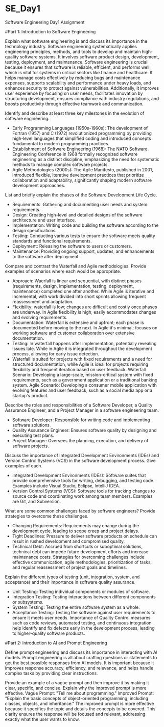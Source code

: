 # SE_Day1
Software Engineering Day1 Assignment

#Part 1: Introduction to Software Engineering

Explain what software engineering is and discuss its importance in the technology industry.
Software engineering systematically applies engineering principles, methods, and tools to develop and maintain high-quality software systems. It involves software product design, development, testing, deployment, and maintenance.
Software engineering is crucial because it ensures that software is reliable, efficient, and performs well, which is vital for systems in critical sectors like finance and healthcare. It helps manage costs effectively by reducing bugs and maintenance expenses, supports scalability and performance under heavy loads, and enhances security to protect against vulnerabilities. Additionally, it improves user experience by focusing on user needs, facilitates innovation by structuring development, ensures compliance with industry regulations, and boosts productivity through effective teamwork and communication.


Identify and describe at least three key milestones in the evolution of software engineering.
- Early Programming Languages (1950s-1960s): The development of Fortran (1957) and C (1972) revolutionized programming by providing high-level languages that simplified coding and introduced concepts fundamental to modern programming practices.
- Establishment of Software Engineering (1968): The NATO Software Engineering Conference in 1968 formally recognized software engineering as a distinct discipline, emphasizing the need for systematic methods to manage complex software projects.
- Agile Methodologies (2000s): The Agile Manifesto, published in 2001, introduced flexible, iterative development practices that prioritize collaboration and adaptability, significantly shaping modern software development approaches.


List and briefly explain the phases of the Software Development Life Cycle.
- Requirements: Gathering and documenting user needs and system requirements.
- Design: Creating high-level and detailed designs of the software architecture and user interface.
- Implementation: Writing code and building the software according to the design specifications.
- Testing: Conducting various tests to ensure the software meets quality standards and functional requirements.
- Deployment: Releasing the software to users or customers.
- Maintenance: Providing ongoing support, updates, and enhancements to the software after deployment.


Compare and contrast the Waterfall and Agile methodologies. Provide examples of scenarios where each would be appropriate.
- Approach: Waerfall is linear and sequential, with distinct phases (requirements, design, implementation, testing, deployment, maintenance) completed one after another. While Agile is iterative and incremental, with work divided into short sprints allowing frequent reassessment and adaptation.
- Flexibility: waterfall is low; changes are difficult and costly once phases are underway. In Agile flexibility is high; easily accommodates changes and evolving requirements.
- Documentation: Waterfall is extensive and upfront; each phase is documented before moving to the next. In Agile it's minimal; focuses on working software and customer collaboration over extensive documentation.
- Testing: In waterfall happens after implementation, potentially revealing issues late. While in Aglie it is integrated throughout the development process, allowing for early issue detection.
- Waterfall is suited for projects with fixed requirements and a need for structured documentation, while Agile is ideal for projects requiring flexibility and frequent iteration based on user feedback.
Waterfall Scenario: Developing a large-scale, mission-critical system with fixed requirements, such as a government application or a traditional banking system.
Agile Scenario: Developing a consumer mobile application with evolving features and user feedback, such as a social media app or a startup's product.


Describe the roles and responsibilities of a Software Developer, a Quality Assurance Engineer, and a Project Manager in a software engineering team.
- Software Developer: Responsible for writing code and implementing software solutions.
- Quality Assurance Engineer: Ensures software quality by designing and executing test plans.
- Project Manager: Oversees the planning, execution, and delivery of software projects.


Discuss the importance of Integrated Development Environments (IDEs) and Version Control Systems (VCS) in the software development process. Give examples of each.
- Integrated Development Environments (IDEs): Software suites that provide comprehensive tools for writing, debugging, and testing code. Examples include Visual Studio, Eclipse, IntelliJ IDEA.
- Version Control Systems (VCS): Software tools for tracking changes to source code and coordinating work among team members. Examples are Git, and Subversion.


What are some common challenges faced by software engineers? Provide strategies to overcome these challenges.
- Changing Requirements: Requirements may change during the development cycle, leading to scope creep and project delays.
- Tight Deadlines: Pressure to deliver software products on schedule can result in rushed development and compromised quality.
- Technical Debt: Accrued from shortcuts or suboptimal solutions, technical debt can impede future development efforts and increase maintenance costs.
Strategies for overcoming challenges include effective communication, agile methodologies, prioritization of tasks, and regular reassessment of project goals and timelines.


Explain the different types of testing (unit, integration, system, and acceptance) and their importance in software quality assurance.
- Unit Testing: Testing individual components or modules of software.
- Integration Testing: Testing interactions between different components or subsystems.
- System Testing: Testing the entire software system as a whole.
- Acceptance Testing: Testing the software against user requirements to ensure it meets user needs.
Importance of Quality Control measures such as code reviews, automated testing, and continuous integration help identify and fix defects early in the development process, leading to higher-quality software products.


#Part 2: Introduction to AI and Prompt Engineering

Define prompt engineering and discuss its importance in interacting with AI models.
Prompt engineering is all about crafting questions or statements to get the best possible responses from AI models. It is important because it improves response accuracy, efficiency, and relevance, and helps handle complex tasks by providing clear instructions.


Provide an example of a vague prompt and then improve it by making it clear, specific, and concise. Explain why the improved prompt is more effective.
Vague Prompt: "Tell me about programming."
Improved Prompt: "Explain the basic concepts of object-oriented programming, including classes, objects, and inheritance."
The improved prompt is more effective because it specifies the topic and details the concepts to be covered. This clarity ensures the response will be focused and relevant, addressing exactly what the user wants to know.

